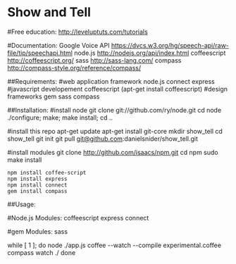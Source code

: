 Show and Tell
=========

#Free education:
    http://leveluptuts.com/tutorials
    
    
#Documentation: 
Google Voice API https://dvcs.w3.org/hg/speech-api/raw-file/tip/speechapi.html 
node.js http://nodejs.org/api/index.html
coffeescript http://coffeescript.org/
sass http://sass-lang.com/
compass http://compass-style.org/reference/compass/


##Requirements:
#web application framework
    node.js
    connect
    express
#javascript developement
    coffeescript (apt-get install coffeescript)
#design frameworks
    gem
    sass
    compass

##Installation:
#install node
    git clone git://github.com/ry/node.git
    cd node
    ./configure; make; make install;
    cd ..
    
#install this repo
    apt-get update
    apt-get install git-core
    mkdir show_tell
    cd show_tell
    git init
    git pull git@github.com:danielsnider/show_tell.git
    
#install modules
    git clone http://github.com/isaacs/npm.git
    cd npm
    sudo make install
    
    npm install coffee-script
    npm install express
    npm install connect
    gem install compass

##Usage:


#Node.js Modules:
    coffeescript
    express
    connect
    
#gem Modules:
    sass

while [ 1 ]; do
    node ./app.js
coffee --watch --compile experimental.coffee
compass watch ./
done

